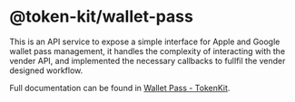 # @token-kit/wallet-pass

This is an API service to expose a simple interface for Apple and Google wallet pass management, it handles the complexity of interacting with the vender API, and implemented the necessary callbacks to fullfil the vender designed workflow.

Full documentation can be found in [Wallet Pass - TokenKit](https://token-kit.vercel.app/docs/apps/wallet-pass).
